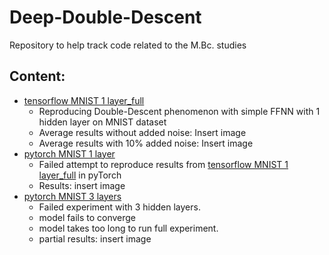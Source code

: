 # Deep-Double-Descent
Repository to help track code related to the M.Bc. studies

## Content:
* [tensorflow MNIST 1 layer_full](https://github.com/oridarshan/Deep-Double-Descent/blob/main/tensorflow%20MNIST%201%20layer_full.ipynb)
  * Reproducing Double-Descent phenomenon with simple FFNN with 1 hidden layer on MNIST dataset
  * Average results without added noise: Insert image
  * Average results with 10% added noise: Insert image
* [pytorch MNIST 1 layer](https://github.com/oridarshan/Deep-Double-Descent/blob/main/pytorch%20MNIST%201%20layer.ipynb)
  * Failed attempt to reproduce results from [tensorflow MNIST 1 layer_full](https://github.com/oridarshan/Deep-Double-Descent/blob/main/tensorflow%20MNIST%201%20layer_full.ipynb) in pyTorch
  * Results: insert image 
* [pytorch MNIST 3 layers](https://github.com/oridarshan/Deep-Double-Descent/blob/main/pytorch%20MNIST%203%20layers.ipynb)
  * Failed experiment with 3 hidden layers.
  * model fails to converge
  * model takes too long to run full experiment.
  * partial results: insert image
